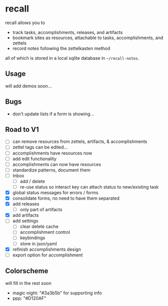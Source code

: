 # recall

recall allows you to

- track tasks, accomplishments, releases, and artifacts
- bookmark sites as resources, attachable to tasks, accomplishments, and zettels
- record notes following the zettelkasten method

all of which is stored in a local sqlite database in `~/recall-notes`.

## Usage

will add demos soon...

## Bugs

- don't update lists if a form is showing...

## Road to V1

- [ ] can remove resources from zettels, artifacts, & accomplishments
- [ ] zettel tags can be edited...
- [ ] accomplishments have resources now
- [ ] add edit functionality
- [ ] accomplishments can now have resources
- [ ] standardize patterns, document them
- [ ] Inbox
  - [ ] add / delete
  - [ ] re-use status so interact key can attach status to new/existing task 
- [x] global status messages for errors / forms
- [x] consolidate forms, no need to have them separated
- [x] add releases 
  - [ ] only part of artifacts
- [x] add artifacts
- [ ] add settings
  - [ ] clear delete cache
  - [ ] accomplishment control
  - [ ] keybindings
  - [ ] store in json/yaml
- [x] refinish accomplishments design
- [ ] export option for accomplishment

## Colorscheme

will fill in the rest soon

- magic night: "#3a3b5b" for supporting info
- ppp: "#D120AF"
